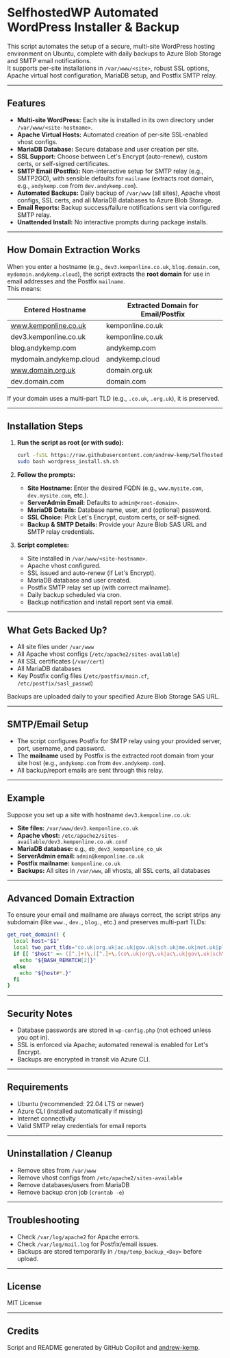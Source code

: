 # SelfhostedWP Automated WordPress Installer & Backup

This script automates the setup of a secure, multi-site WordPress hosting environment on Ubuntu, complete with daily backups to Azure Blob Storage and SMTP email notifications.  
It supports per-site installations in `/var/www/<site>`, robust SSL options, Apache virtual host configuration, MariaDB setup, and Postfix SMTP relay.

---

## Features

- **Multi-site WordPress:** Each site is installed in its own directory under `/var/www/<site-hostname>`.
- **Apache Virtual Hosts:** Automated creation of per-site SSL-enabled vhost configs.
- **MariaDB Database:** Secure database and user creation per site.
- **SSL Support:** Choose between Let's Encrypt (auto-renew), custom certs, or self-signed certificates.
- **SMTP Email (Postfix):** Non-interactive setup for SMTP relay (e.g., SMTP2GO), with sensible defaults for `mailname` (extracts root domain, e.g., `andykemp.com` from `dev.andykemp.com`).
- **Automated Backups:** Daily backup of `/var/www` (all sites), Apache vhost configs, SSL certs, and all MariaDB databases to Azure Blob Storage.
- **Email Reports:** Backup success/failure notifications sent via configured SMTP relay.
- **Unattended Install:** No interactive prompts during package installs.

---

## How Domain Extraction Works

When you enter a hostname (e.g., `dev3.kemponline.co.uk`, `blog.domain.com`, `mydomain.andykemp.cloud`), the script extracts the **root domain** for use in email addresses and the Postfix `mailname`.  
This means:

| Entered Hostname           | Extracted Domain for Email/Postfix |
|----------------------------|------------------------------------|
| www.kemponline.co.uk       | kemponline.co.uk                   |
| dev3.kemponline.co.uk      | kemponline.co.uk                   |
| blog.andykemp.com          | andykemp.com                       |
| mydomain.andykemp.cloud    | andykemp.cloud                     |
| www.domain.org.uk          | domain.org.uk                      |
| dev.domain.com             | domain.com                         |

If your domain uses a multi-part TLD (e.g., `.co.uk`, `.org.uk`), it is preserved.

---

## Installation Steps

1. **Run the script as root (or with sudo):**
    ```bash
    curl -fsSL https://raw.githubusercontent.com/andrew-kemp/SelfhostedWP/refs/heads/main/wordpress_install.sh -o wordpress_install.sh
    sudo bash wordpress_install.sh.sh
    ```

2. **Follow the prompts:**
    - **Site Hostname:** Enter the desired FQDN (e.g., `www.mysite.com`, `dev.mysite.com`, etc.).
    - **ServerAdmin Email:** Defaults to `admin@<root-domain>`.
    - **MariaDB Details:** Database name, user, and (optional) password.
    - **SSL Choice:** Pick Let's Encrypt, custom certs, or self-signed.
    - **Backup & SMTP Details:** Provide your Azure Blob SAS URL and SMTP relay credentials.

3. **Script completes:**
    - Site installed in `/var/www/<site-hostname>`.
    - Apache vhost configured.
    - SSL issued and auto-renew (if Let's Encrypt).
    - MariaDB database and user created.
    - Postfix SMTP relay set up (with correct mailname).
    - Daily backup scheduled via cron.
    - Backup notification and install report sent via email.

---

## What Gets Backed Up?

- All site files under `/var/www`
- All Apache vhost configs (`/etc/apache2/sites-available`)
- All SSL certificates (`/var/cert`)
- All MariaDB databases
- Key Postfix config files (`/etc/postfix/main.cf`, `/etc/postfix/sasl_passwd`)

Backups are uploaded daily to your specified Azure Blob Storage SAS URL.

---

## SMTP/Email Setup

- The script configures Postfix for SMTP relay using your provided server, port, username, and password.
- The **mailname** used by Postfix is the extracted root domain from your site host (e.g., `andykemp.com` from `dev.andykemp.com`).
- All backup/report emails are sent through this relay.

---

## Example

Suppose you set up a site with hostname `dev3.kemponline.co.uk`:

- **Site files:** `/var/www/dev3.kemponline.co.uk`
- **Apache vhost:** `/etc/apache2/sites-available/dev3.kemponline.co.uk.conf`
- **MariaDB database:** e.g., `db_dev3_kemponline_co_uk`
- **ServerAdmin email:** `admin@kemponline.co.uk`
- **Postfix mailname:** `kemponline.co.uk`
- **Backups:** All sites in `/var/www`, all vhosts, all SSL certs, all databases

---

## Advanced Domain Extraction

To ensure your email and mailname are always correct, the script strips any subdomain (like `www.`, `dev.`, `blog.`, etc.) and preserves multi-part TLDs:

```bash
get_root_domain() {
  local host="$1"
  local two_part_tlds="co.uk|org.uk|ac.uk|gov.uk|sch.uk|me.uk|net.uk|plc.uk|ltd.uk"
  if [[ "$host" =~ ([^.]+)\.([^.]+\.(co\.uk|org\.uk|ac\.uk|gov\.uk|sch\.uk|me\.uk|net\.uk|plc\.uk|ltd\.uk))$ ]]; then
    echo "${BASH_REMATCH[2]}"
  else
    echo "${host#*.}"
  fi
}
```

---

## Security Notes

- Database passwords are stored in `wp-config.php` (not echoed unless you opt in).
- SSL is enforced via Apache; automated renewal is enabled for Let's Encrypt.
- Backups are encrypted in transit via Azure CLI.

---

## Requirements

- Ubuntu (recommended: 22.04 LTS or newer)
- Azure CLI (installed automatically if missing)
- Internet connectivity
- Valid SMTP relay credentials for email reports

---

## Uninstallation / Cleanup

- Remove sites from `/var/www`
- Remove vhost configs from `/etc/apache2/sites-available`
- Remove databases/users from MariaDB
- Remove backup cron job (`crontab -e`)

---

## Troubleshooting

- Check `/var/log/apache2` for Apache errors.
- Check `/var/log/mail.log` for Postfix/email issues.
- Backups are stored temporarily in `/tmp/temp_backup_<Day>` before upload.

---

## License

MIT License

---

## Credits

Script and README generated by GitHub Copilot and [andrew-kemp](https://github.com/andrew-kemp).
